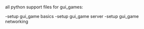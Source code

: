 all python support files for gui_games:

-setup gui_game basics
-setup gui_game server
-setup gui_game networking
